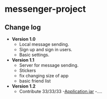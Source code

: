 # messenger-project

## Change log

- **Version 1.0**
  - Local message sending. 
  - Sign up and sign in users. 
  - Basic settings.     
- **Version 1.1**
  - Server for message sending.  
  - Stickers 
  - fix changing size of app
  - basic friend list  
- **Version 1.2**
  - Contribute 33/33/33
  -[Application.jar](target/messenger-project-1.0-SNAPSHOT-jar-with-dependencies.jar)
  -....
